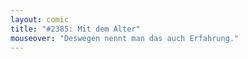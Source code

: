 ```yaml
---
layout: comic
title: "#2385: Mit dem Alter"
mouseover: "Deswegen nennt man das auch Erfahrung."
---
```

